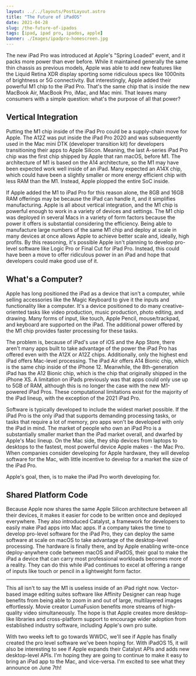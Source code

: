 ```yaml
---
layout: ../../layouts/PostLayout.astro
title: "The Future of iPadOS"
date: 2021-04-28
slug: /the-future-of-ipados
tags: [ipad, ipad pro, ipados, apple]
banner: ./Images/ipadpro-homescreen.jpg
---
```


The new iPad Pro was introduced at Apple's "Spring Loaded" event, and it packs more power than ever before. While it maintained generally the same thin chassis as previous models, Apple was able to add new features like the Liquid Retina XDR display sporting some ridiculous specs like 1000nits of brightness or 5G connectivity. But interestingly, Apple added their powerful M1 chip to the iPad Pro. That's the same chip that is inside the new MacBook Air, MacBook Pro, iMac, and Mac mini. That leaves many consumers with a simple question: what's the purpose of all that power?

## Vertical Integration

Putting the M1 chip inside of the iPad Pro could be a supply-chain move for Apple. The A12Z was put inside the iPad Pro 2020 and was subsequently used in the Mac mini DTK (developer transition kit) for developers transitioning their apps to Apple Silicon. Meaning, the last A-series iPad Pro chip was the first chip shipped by Apple that ran macOS, before M1. The architecture of M1 is based on the A14 architecture, so the M1 may have been expected work well inside of an iPad. Many expected an A14X chip, which could have been a slightly smaller or more energy efficient chip with less RAM than the M1. Instead, Apple plopped the entire SoC inside.

If Apple added the M1 to iPad Pro for this reason alone, the 8GB and 16GB RAM offerings may be because the iPad can handle it, and it simplifies manufacturing. Apple is all about vertical integration, and the M1 chip is powerful enough to work in a variety of devices and settings. The M1 chip was deployed in several Macs in a variety of form factors because the power it offers is substantial considering the efficiency. Being able to manufacture large numbers of the same M1 chip and deploy at scale in many devices at once allows Apple to achieve better scale and, ideally, high profits. By this reasoning, it's possible Apple isn't planning to develop pro-level software like Logic Pro or Final Cut for iPad Pro. Instead, this could have been a move to offer ridiculous power in an iPad and hope that developers could make good use of it.

## What's a Computer?

Apple has long positioned the iPad as a device that isn't a computer, while selling accessories like the Magic Keyboard to give it the inputs and functionality like a computer. It's a device positioned to do many creative-oriented tasks like video production, music production, photo editing, and drawing. Many forms of input, like touch, Apple Pencil, mouse/trackpad, and keyboard are supported on the iPad. The additional power offered by the M1 chip provides faster processing for these tasks.

The problem is, because of iPad's use of iOS and the App Store, there aren't many apps built to take advantage of the power the iPad Pro has offered even with the A12X or A12Z chips. Additionally, only the highest end iPad offers Mac-level processing. The iPad Air offers A14 Bionic chip, which is the same chip inside of the iPhone 12. Meanwhile, the 8th-generation iPad has the A12 Bionic chip, which is the chip that originally shipped in the iPhone XS. A limitation on iPads previously was that apps could only use up to 5GB of RAM, although this is no longer the case with the new M1-powered iPad Pros. These computational limitations exist for the majority of the iPad lineup, with the exception of the 2021 iPad Pro.

Software is typically developed to include the widest market possible. If the iPad Pro is the only iPad that supports demanding processing tasks, or tasks that require a lot of memory, pro apps won't be developed with only the iPad in mind. The market of people who own an iPad Pro is a substantially smaller market than the iPad market overall, and dwarfed by Apple's Mac lineup. On the Mac side, they ship devices from laptops to desktops to the fastest, most powerful device Apple makes - the Mac Pro. When companies consider developing for Apple hardware, they will develop software for the Mac, with little incentive to develop for a market the size of the iPad Pro.

Apple's goal, then, is to make the iPad Pro worth developing for.

## Shared Platform Code

Because Apple now shares the same Apple Silicon architecture between all their devices, it makes it easier for code to be written once and deployed everywhere. They also introduced Catalyst, a framework for developers to easily make iPad apps into Mac apps. If a company takes the time to develop pro-level software for the iPad Pro, they can deploy the same software at scale on macOS to take advantage of the desktop-level processing. The hardware is finally there, and by Apple enabling write-once deploy-anywhere code between macOS and iPadOS, their goal to make the iPad a device that can carry most professional workloads becomes more of a reality. They can do this while iPad continues to excel at offering a range of inputs like touch or pencil in a lightweight form factor.

---

This all isn't to say the M1 is useless inside of an iPad right now. Vector-based image editing suites software like Affinity Designer can reap huge benefits from being able to zoom in and out of large, multilayered images effortlessly. Movie creator LumaFusion benefits more streams of high-quality video simultaneously. The hope is that Apple creates more desktop-like libraries and cross-platform support to encourage wider adoption from established industry software, including Apple's own pro suite.

With two weeks left to go towards WWDC, we'll see if Apple has finally created the pro level software we've been hoping for. With iPadOS 15, it will also be interesting to see if Apple expands their Catalyst APIs and adds new desktop-level APIs. I'm hoping they are going to continue to make it easy to bring an iPad app to the Mac, and vice-versa. I'm excited to see what they announce on June 7th!
